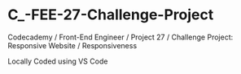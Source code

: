 # C_-FEE-27-Challenge-Project
Codecademy / Front-End Engineer / Project 27 / Challenge Project: Responsive Website / Responsiveness

Locally Coded using VS Code